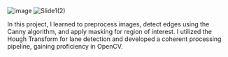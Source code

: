 ![image](https://github.com/user-attachments/assets/1340323a-a7b0-4434-9396-26be2d3beadd)
![Slide1(2)](https://github.com/user-attachments/assets/ef5599fe-11e2-40b8-9849-d860e44529ab)

In this project, I learned to preprocess images, detect edges using the Canny algorithm, and apply masking for region of interest. I utilized the Hough Transform for lane detection and developed a coherent
processing pipeline, gaining proficiency in OpenCV.
